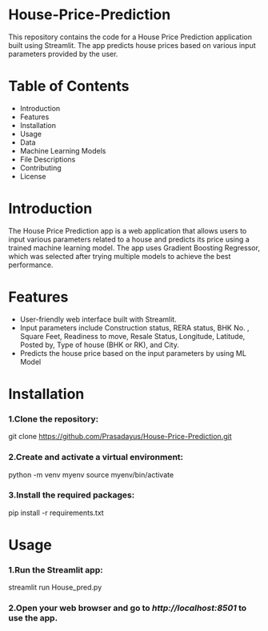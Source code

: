 # House-Price-Prediction
This repository contains the code for a House Price Prediction application built using Streamlit. The app predicts house prices based on various input parameters provided by the user.

# Table of Contents
* Introduction
* Features
* Installation
* Usage
* Data
* Machine Learning Models
* File Descriptions
* Contributing
* License

# Introduction
The House Price Prediction app is a web application that allows users to input various parameters related to a house and predicts its price using a trained machine learning model. The app uses Gradient Boosting Regressor, which was selected after trying multiple models to achieve the best performance.

# Features
* User-friendly web interface built with Streamlit.
* Input parameters include Construction status, RERA status, BHK No. , Square Feet, Readiness to move, Resale Status, Longitude, Latitude, Posted by, Type of house (BHK or RK), and City.
* Predicts the house price based on the input parameters by using ML Model

# Installation
### 1.Clone the repository:
git clone https://github.com/Prasadayus/House-Price-Prediction.git

### 2.Create and activate a virtual environment:
python -m venv myenv
source myenv/bin/activate 

### 3.Install the required packages:
pip install -r requirements.txt

# Usage
### 1.Run the Streamlit app:
streamlit run House_pred.py

### 2.Open your web browser and go to *http://localhost:8501* to use the app.


